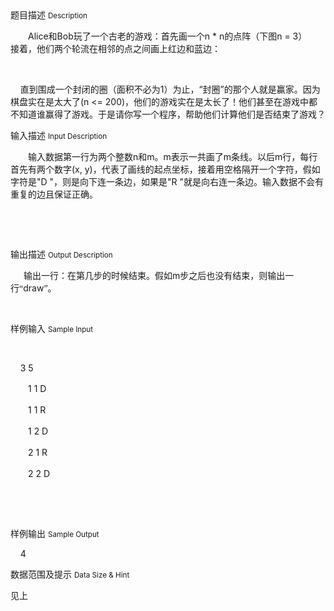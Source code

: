 <div class="panel panel-default">
<div class="area-title">
<span>
题目描述
<small>Description</small>
</span></div>
<div class="panel-body">

<p>　　Alice<span style="">和</span>Bob<span style="">玩了一个古老的游戏：首先画一个</span>n * n<span style="">的点阵（下图</span>n = 3<span style="">）</span> <span style="">　　接着，他们两个轮流在相邻的点之间画上红边和蓝边：</span></p><p><span style="">     <img src="/source/codevs/codevs-5972/img/aHR0cDovL3d3dy5qb3lvaS5jbi9wcm9ibGVtL2NvZGV2cy01OTcyL2h0dHA6Ly9jb2RldnMuY24vbWVkaWEvYmxvYl8yMDE3MDQxMjIwMDYyM182MDcucG5n.png" title=""></span></p><p>    <span style="">直到围成一个封闭的圈（面积不必为</span>1<span style="">）为止，“封圈”的那个人就是赢家。因为棋盘实在是太大了</span>(n &lt;= 200)<span style="">，他们的游戏实在是太长了！他们甚至在游戏中都不知道谁赢得了游戏。于是请你写一个程序，帮助他们计算他们是否结束了游戏？</span></p>

</div>
</div>

<div class="panel panel-default">
<div class="area-title">
<span>
输入描述
<small>Input Description</small>
</span></div>
<div class="panel-body">
<p><span style="">　　输入数据第一行为两个整数</span>n<span style="">和</span>m<span style="">。</span>m<span style="">表示一共画了</span>m<span style="">条线。以后</span>m<span style="">行，每行首先有两个数字</span>(x, y)<span style="">，代表了画线的起点坐标，接着用空格隔开一个字符，假如字符是</span>"D "<span style="">，则是向下连一条边，如果是</span>"R "<span style="">就是向右连一条边。输入数据不会有重复的边且保证正确。</span><br></p><p> </p><p><br></p>

</div>
</div>
<div  class="panel panel-default">
<div class="area-title">
<span>
输出描述
<small>Output Description</small>
</span></div>
<div class="panel-body">

<p><span style="font-family:宋体">　 &nbsp;输出一行：在第几步的时候结束。假如</span>m<span style="font-family:宋体">步之后也没有结束，则输出一行“</span>draw<span style="font-family:宋体">”。</span> </p><p><br/></p>

</div>
</div>


<div class="panel panel-default">
<div class="area-title">
<span>
样例输入
<small>Sample Input</small>
</span></div>
<div class="panel-body">
<p><br></p><p>    3 5</p><p>　　1 1 D</p><p>　　1 1 R</p><p>　　1 2 D</p><p>　　2 1 R</p><p>　　2 2 D</p><p> </p><p><br></p>

</div>
</div>

<div class="panel panel-default">
<div class="area-title">
<span>
样例输出
<small>Sample Output</small>
</span></div>
<div class="panel-body">
<p>    4</p>

</div>
</div>

<div class="panel panel-default">
<div class="area-title">
<span>
数据范围及提示
<small>Data Size & Hint</small>
</span></div>
<div class="panel-body">
<p>见上<br></p>
</div>
</div>